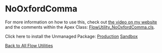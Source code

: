 # NoOxfordComma
For more information on how to use this, check out [the video on my website](http://brettbarlow.com) and the comments within the Apex Class: [FlowUtility_NoOxfordComma.cls](./FlowUtility_NoOxfordComma.cls).  

Click here to install the Unmanaged Package: [Production](https://login.salesforce.com/packaging/installPackage.apexp?p0=04t6A0000014AI2)  [Sandbox](https://test.salesforce.com/packaging/installPackage.apexp?p0=04t6A0000014AI2)

[Back to All Flow Utilities](/../../)
